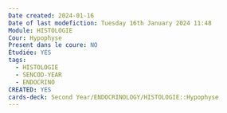 ```yaml
---
Date created: 2024-01-16
Date of last modefiction: Tuesday 16th January 2024 11:48
Module: HISTOLOGIE
Cour: Hypophyse
Present dans le coure: NO
Étudiée: YES
tags:
  - HISTOLOGIE
  - SENCOD-YEAR
  - ENDOCRINO
CREATED: YES
cards-deck: Second Year/ENDOCRINOLOGY/HISTOLOGIE::Hypophyse
---
```

```toc
```

